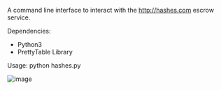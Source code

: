 A command line interface to interact with the http://hashes.com escrow service.

Dependencies:
* Python3
* PrettyTable Library

Usage:
python hashes.py


![image](https://i.imgur.com/davw0Vg.png)
